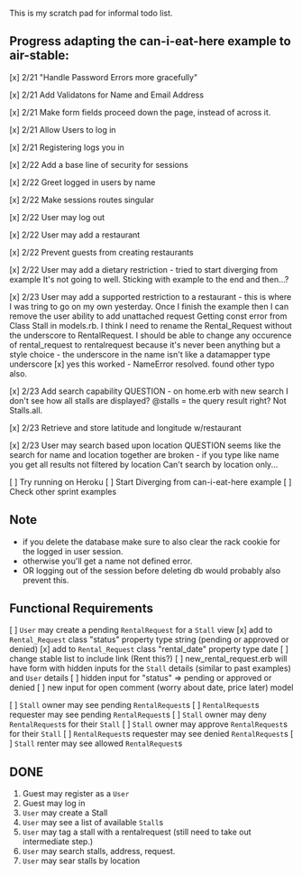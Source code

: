 This is my scratch pad for informal todo list.

## Progress adapting the can-i-eat-here example to air-stable:

[x] 2/21 "Handle Password Errors more gracefully"

[x] 2/21 Add Validatons for Name and Email Address

[x] 2/21 Make form fields proceed down the page, instead of across it.

[x] 2/21 Allow Users to log in

[x] 2/21 Registering logs you in

[x] 2/22 Add a base line of security for sessions

[x] 2/22 Greet logged in users by name

[x] 2/22 Make sessions routes singular

[x] 2/22 User may log out

[x] 2/22 User may add a restaurant

[x] 2/22 Prevent guests from creating restaurants

[x] 2/22 User may add a dietary restriction - tried to start diverging from example
         It's not going to well.  Sticking with example to the end and then...?

[x] 2/23 User may add a supported restriction to a restaurant - this is where I was tring to go on my own yesterday.
         Once I finish the example then I can remove the user ability to add unattached request
         Getting const error from Class Stall in models.rb.  I think I need to
         rename the Rental_Request without the underscore to RentalRequest.
         I should be able to change any occurence of rental_request to rentalrequest
         because it's never been anything but a style choice - the underscore in
         the name isn't like a datamapper type underscore
    [x]  yes this worked - NameError resolved. found other typo also.

[x] 2/23 Add search capability
    QUESTION - on home.erb with new search I don't see how all stalls are
    displayed? @stalls = the query result right? Not Stalls.all.

[x] 2/23 Retrieve and store latitude and longitude w/restaurant

[x] 2/23 User may search based upon location
    QUESTION seems like the search for name and location together are broken -
    if you type like name you get all results not filtered by location
    Can't search by location only...

[ ] Try running on Heroku
[ ] Start Diverging from can-i-eat-here example
[ ] Check other sprint examples

## Note

- if you delete the database make sure to also clear the rack cookie for the logged in user session.
- otherwise you'll get a name not defined error.
- OR logging out of the session before deleting db would probably also prevent this.

## Functional Requirements

[ ] `User` may create a pending `RentalRequest` for a `Stall`
    view
    [x] add to `Rental_Request` class "status" property type string (pending or approved or denied)
    [x] add to `Rental_Request` class "rental_date" property type date
    [ ] change stable list to include link (Rent this?)
    [ ] new_rental_request.erb will have form with hidden inputs for the `Stall`
        details (similar to past examples) and `User` details
    [ ] hidden input for "status" => pending or approved or denied
    [ ] new input for open comment (worry about date, price later)
    model

[ ] `Stall` owner may see pending `RentalRequest`s
[ ] `RentalRequest`s requester may see pending `RentalRequest`s
[ ] `Stall` owner may deny `RentalRequest`s for their `Stall`
[ ] `Stall` owner may approve `RentalRequest`s for their `Stall`
[ ] `RentalRequest`s requester may see denied `RentalRequest`s
[ ] `Stall` renter may see allowed `RentalRequest`s

## DONE

1. Guest may register as a `User`
1. Guest may log in
1. `User` may create a Stall
1. `User` may see a list of available `Stall`s
1. `User` may tag a stall with a rentalrequest (still need to take out intermediate
    step.)
1. `User` may search stalls, address, request.
1. `User` may sear stalls by location


